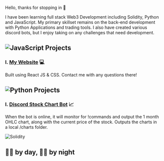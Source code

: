 Hello, thanks for stopping in 👋

I have been learning full stack Web3 Development including Solidity, Python and JavaScript. My primary skillset remains on the back-end development with Python Applications and trading tools. I also have created various discord bots, but I enjoy taking on any challenges that need development.

## ![JavaScript](https://img.shields.io/badge/JavaScript-F7DF1E?style=for-the-badge&logo=JavaScript&logoColor=black) Projects
### I. [My Website](https://w3bzee.github.io/)   :computer:
Built using React JS & CSS. Contact me with any questions there!

## ![Python](https://img.shields.io/badge/Python-3776AB?style=for-the-badge&logo=Python&logoColor=black) Projects
### I. [Discord Stock Chart Bot](W3bzee/stockPlotDiscordBot) 	:chart_with_upwards_trend:
When the bot is online, it will monitor for !commands and output the 1 month OHLC chart, along with the current price of the stock. Outputs the charts in a local /charts folder.


![Solidity](https://img.shields.io/badge/Solidity-363636?style=for-the-badge&logo=Solidity&logoColor=black)


## :man_scientist: by day, :technologist: by night 





  
<!--
**W3bzee/W3bzee** is a ✨ _special_ ✨ repository because its `README.md` (this file) appears on your GitHub profile.

#3776AB

Here are some ideas to get you started:

- 🔭 I’m currently working on ...
- 🌱 I’m currently learning ...
- 👯 I’m looking to collaborate on ...
- 🤔 I’m looking for help with ...
- 💬 Ask me about ...
- 📫 How to reach me: ...
- 😄 Pronouns: ...
- ⚡ Fun fact: ...
-->
